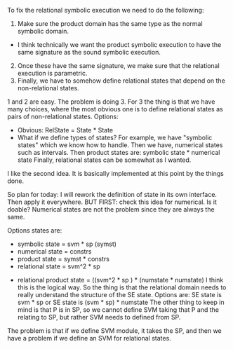 To fix the relational symbolic execution we need to do the following:
1. Make sure the product domain has the same type as the normal symbolic domain.
  - I think technically we want the product symbolic execution to have the same signature as the sound symbolic execution.
2. Once these have the same signature, we make sure that the relational execution is parametric.
3. Finally, we have to somehow define relational states that depend on the non-relational states.

1 and 2 are easy. The problem is doing 3.
For 3 the thing is that we have many choices, where the most obvious one is to
define relational states as pairs of non-relational states.
Options:
- Obvious: RelState = State * State
- What if we define types of states? For example, we have "symbolic states"
which we know how to handle. Then we have, numerical states such as intervals.
Then product states are: symbolic state * numerical state
Finally, relational states can be somewhat as I wanted.

I like the second idea. It is basically implemented at this point by the things
done.

So plan for today: I will rework the definition of state in its own interface.
Then apply it everywhere.
BUT FIRST: check this idea for numerical. Is it doable?
Numerical states are not the problem since they are always the same.

Options states are:
- symbolic state = svm * sp (symst)
- numerical state = constrs
- product state = symst * constrs
- relational state = svm^2 * sp
<!-- - relational product state = (svm^2 * sp ) * numstate * numstate -->
<!-- - relational product state = ((svm * sp ) * numstate) * ((svm * sp ) * numstate) -->
- relational product state = ((svm^2 * sp ) * (numstate * numstate)
I think this is the logical way.
So the thing is that the relational domain needs to really understand the structure of the SE state.
Options are:
SE state is svm * sp or
SE state is (svm * sp) * numstate
The other thing to keep in mind is that P is in SP, so we cannot define SVM taking that P and the relating to SP, but rather SVM needs to defined from SP.

The problem is that if we define SVM module, it takes the SP, and then we have a problem if we define an SVM for relational states.
